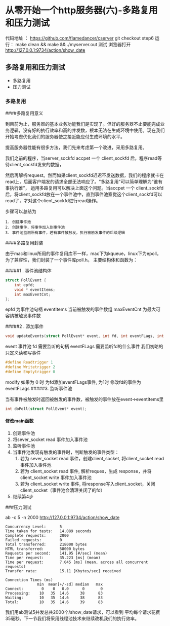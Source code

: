 # 从零开始一个http服务器(六)-多路复用和压力测试

代码地址 ： https://github.com/flamedancer/cserver
git checkout step6
运行：
make clean && make && ./myserver.out
测试
浏览器打开 http://127.0.0.1:9734/action/show_date

## 多路复用和压力测试
* 多路复用
* 压力测试

### 多路复用

####多路复用意义

到目前为止，服务器的基本业务功能我们是实现了。但好的服务器不止要能完成业务逻辑，没有好的执行效率和高的并发数，根本无法在生成环境中使用。现在我们开始考虑优化我们的服务器使之接近能应付生成环境的水平。

提高服务器性能有很多方法，我们先来考虑第一个改进，采用多路复用。

我们之前的程序，当server_sockfd accpet 一个 client_sockfd 后，程序read等待client_sockfd发来的数据，

然后再解析request。然而如果client_sockfd迟迟不发送数据，我们的程序就卡在read上，后面客户端发的请求全部无法响应了。"多路复用"可以简单理解为“谁有事执行谁”， 运用多路复用可以解决上面这个问题。当accpet 一个 client_sockfd后，将client_sockfd放在一个事件池中，直到事件池察觉这个client_sockfd可以read了，才对这个client_sockfd进行read操作。

步骤可以总结为

   	1. 创建事件池
   	2. 创建事件，将事件加入到事件池
   	3. 事件池监测所有事件，若有事件被触发，执行被触发事件的后续逻辑



####多路复用封装

由于mac和linux所用的事件复用库不一样，mac下为kqueue，linux下为epoll，为了兼容性，我们封装了一个事件库poll.h。
主要结构体和函数为：

#####1 . 事件池结构体

```c
struct PollEvent {
    int epfd;
    void * eventItems;
    int maxEventCnt;
};
```
epfd 为事件池句柄
eventItems 当前被触发的事件数组
maxEventCnt 为最大可容纳被触发事件数

#####2 . 添加事件
```c
void updateEvents(struct PollEvent* event, int fd, int eventFLags, int modify, void* udata);
```
event 事件池
fd 需要监听的句柄
eventFLags 需要监听fd的什么事件  我们初略的只定义读和写事件
```c
#define Readtrigger 1
#define Writetrigger 2
#define Emptytrigger 0
```
modify 如果为 0 时  为fd添加eventFLags事件, 为1时  修改fd的事件为eventFLags
#####3. 监听事件池

当有事件被触发时返回被触发的事件数，被触发的事件放在event->eventItems里
```c
int doPoll(struct PollEvent* event);
```

#### 修改main函数

1. 创建事件池
2. 将sever_socket  read 事件加入事件池
3. 监听事件池
4. 当事件池发现有触发的事件时，判断触发的事件类型：
   1. 若为 sever_socket  read  事件，创建client_socket, 将client_socket  read 事件加入事件池
   2. 若为 client_socket  read  事件,   解析reques，生成 response，并将client_socket  write 事件加入事件池
   3. 若为 client_socket  write  事件,  将response写入client_socket，关闭client_socket（事件池会清理关闭了的fd）
5. 继续第4步

###压力测试

 ab -c 5 -n 2000 http://127.0.0.1:9734/action/show_date

```
Concurrency Level:      5
Time taken for tests:   14.089 seconds
Complete requests:      2000
Failed requests:        0
Total transferred:      218000 bytes
HTML transferred:       58000 bytes
Requests per second:    141.95 [#/sec] (mean)
Time per request:       35.223 [ms] (mean)
Time per request:       7.045 [ms] (mean, across all concurrent requests)
Transfer rate:          15.11 [Kbytes/sec] received

Connection Times (ms)
              min  mean[+/-sd] median   max
Connect:        0    0   0.0      0       0
Processing:    10   35  14.6     38      83
Waiting:       10   35  14.6     38      83
Total:         10   35  14.6     39      83
```

我们用ab测试5并发总共2000个/show_date请求，可以看到 平均每个请求花费35毫秒。下一节我们将采用线程池技术来继续改机我们的执行效率。